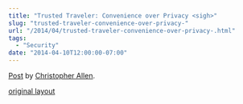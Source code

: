 ```yaml
---
title: "Trusted Traveler: Convenience over Privacy <sigh>"
slug: "trusted-traveler-convenience-over-privacy-"
url: "/2014/04/trusted-traveler-convenience-over-privacy-.html"
tags:
  - "Security"
date: "2014-04-10T12:00:00-07:00"
---
```

<div id="fb-root"></div> <script id="facebook-jssdk" src="//connect.facebook.net/en_US/all.js#xfbml=1"></script>
<div class="fb-post" data-href="https://www.facebook.com/ChristopherRayAllen/posts/10152341733160540" data-width="600"><div class="fb-xfbml-parse-ignore"><a href="https://www.facebook.com/ChristopherRayAllen/posts/10152341733160540">Post</a> by <a href="https://www.facebook.com/ChristopherRayAllen">Christopher Allen</a>.</div></div>
<p class="previous"><a href="/previous/2014/04/trusted-traveler-convenience-over-privacy-.html" rel="syndication nofollow" class="u-syndication" >original layout</a></p>
